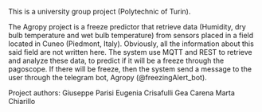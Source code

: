 This is a university group project (Polytechnic of Turin).

The Agropy project is a freeze predictor that retrieve data (Humidity, dry bulb temperature and wet bulb temperature) from sensors placed in a field located in Cuneo (Piedmont, Italy). 
Obviously, all the information about this said field are not written here.
The system use MQTT and REST to retrieve and analyze these data, to predict if it will be a freeze through the pagoscope.
If there will be freeze, then the system send a message to the user through the telegram bot, Agropy (@freezingAlert_bot).

Project authors:
Giuseppe Parisi
Eugenia Crisafulli
Gea Carena
Marta Chiarillo
